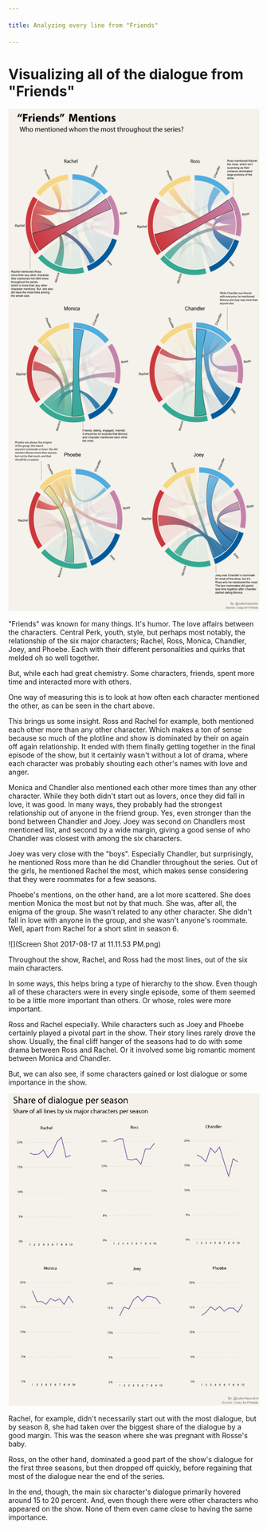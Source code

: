 ```yaml
---

title: Analyzing every line from "Friends"

---
```


# Visualizing all of the dialogue from "Friends"


![](Friends-mentions.png)

"Friends" was known for many things. It's humor. The love affairs between the characters. Central Perk, youth, style, but perhaps most notably, the relationship of the six major characters; Rachel, Ross, Monica, Chandler, Joey, and Phoebe. Each with their different personalities and quirks that melded oh so well together. 

But, while each had great chemistry. Some characters, friends, spent more time and interacted more with others. 

One way of measuring this is to look at how often each character mentioned the other, as can be seen in the chart above. 

This brings us some insight. Ross and Rachel for example, both mentioned each other more than any other character. Which makes a ton of sense because so much of the plotline and show is dominated by their on again off again relationship. It ended with them finally getting together in the final episode of the show, but it certainly wasn't without a lot of drama, where each character was probably shouting each other's names with love and anger. 

Monica and Chandler also mentioned each other more times than any other character. While they both didn't start out as lovers, once they did fall in love, it was good. In many ways, they probably had the strongest relationship out of anyone in the friend group. Yes, even stronger than the bond between Chandler and Joey. Joey was second on Chandlers most mentioned list, and second by a wide margin, giving a good sense of who Chandler was closest with among the six characters. 

Joey was very close with the "boys". Especially Chandler, but surprisingly, he mentioned Ross more than he did Chandler throughout the series. Out of the girls, he mentioned Rachel the most, which makes sense considering that they were roommates for a few seasons. 

Phoebe's mentions, on the other hand, are a lot more scattered. She does mention Monica the most but not by that much. She was, after all, the enigma of the group. She wasn't related to any other character. She didn't fall in love with anyone in the group, and she wasn't anyone's roommate. Well, apart from Rachel for a short stint in season 6. 

![](Screen Shot 2017-08-17 at 11.11.53 PM.png)

Throughout the show, Rachel, and Ross had the most lines, out of the six main characters. 

In some ways, this helps bring a type of hierarchy to the show. Even though all of these characters were in every single episode, some of them seemed to be a little more important than others. Or whose, roles were more important. 

Ross and Rachel especially. While characters such as Joey and Phoebe certainly played a pivotal part in the show. Their story lines rarely drove the show. Usually, the final cliff hanger of the seasons had to do with some drama between Ross and Rachel. Or it involved some big romantic moment between Monica and Chandler. 

But, we can also see, if some characters gained or lost dialogue or some importance in the show.

![](Share_of_dialogue.png)

Rachel, for example, didn't necessarily start out with the most dialogue, but by season 8, she had taken over the biggest share of the dialogue by a good margin. This was the season where she was pregnant with Rosse's baby. 

Ross, on the other hand, dominated a good part of the show's dialogue for the first three seasons, but then dropped off quickly, before regaining that most of the dialogue near the end of the series. 

In the end, though, the main six character's dialogue primarily hovered around 15 to 20 percent. And, even though there were other characters who appeared on the show. None of them even came close to having the same importance. 



